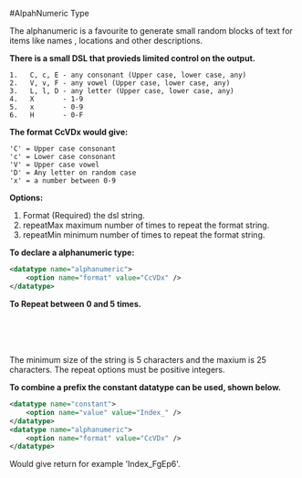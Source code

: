 #AlpahNumeric Type

The alphanumeric is a favourite to generate small random blocks of text for items like names , locations and other descriptions.

**There is a small DSL that provieds limited control on the output.**

    1.   C, c, E - any consonant (Upper case, lower case, any)
    2.   V, v, F - any vowel (Upper case, lower case, any)
    3.   L, l, D - any letter (Upper case, lower case, any)
    4.   X       - 1-9
    5.   x       - 0-9
    6.   H       - 0-F


**The format CcVDx would give:**

    'C' = Upper case consonant
    'c' = Lower case consonant
    'V' = Upper case vowel
    'D' = Any letter on random case
    'x' = a number between 0-9


**Options:**

1. Format (Required) the dsl string.
2. repeatMax maximum number of times to repeat the format string.
3. repeatMin minimum number of times to repeat the format string.


**To declare a alphanumeric type:**
```xml
<datatype name="alphanumeric">
    <option name="format" value="CcVDx" />
</datatype>
```

**To Repeat between 0 and 5 times.**

<datatype name="alphanumeric">
    <option name="format"    value="CcVDx" />
    <option name="repeatMin" value="0" />
    <option name="repeatMax" value="5" />
</datatype>

The minimum size of the string is 5 characters and the maxium is 25 characters. The repeat options must be positive integers.

**To combine a prefix the constant datatype can be used, shown below.**

```xml
<datatype name="constant">
    <option name="value" value="Index_" />
</datatype>
<datatype name="alphanumeric">
    <option name="format" value="CcVDx" />
</datatype>
```

Would give return for example 'Index_FgEp6'.



